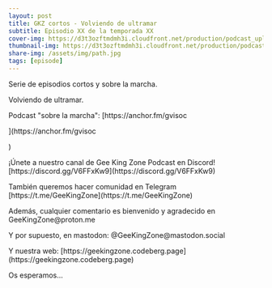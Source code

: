 ```yaml
---
layout: post
title: GKZ cortos - Volviendo de ultramar
subtitle: Episodio XX de la temporada XX
cover-img: https://d3t3ozftmdmh3i.cloudfront.net/production/podcast_uploaded_nologo/14743809/14743809-1619370377976-ce118b9b0f9a8.jpg
thumbnail-img: https://d3t3ozftmdmh3i.cloudfront.net/production/podcast_uploaded_nologo/14743809/14743809-1619370377976-ce118b9b0f9a8.jpg
share-img: /assets/img/path.jpg
tags: [episode]
---
```


<p>Serie de episodios cortos y sobre la marcha.  </p>
<p>Volviendo de ultramar.</p>
<p>Podcast "sobre la marcha": [https://anchor.fm/gvisoc</p>](https://anchor.fm/gvisoc</p>)
<p>¡Únete a nuestro canal de Gee King Zone Podcast en Discord! [https://discord.gg/V6FFxKw9](https://discord.gg/V6FFxKw9) </p>
<p>También queremos hacer comunidad en Telegram [https://t.me/GeeKingZone](https://t.me/GeeKingZone) </p>
<p>Además, cualquier comentario es bienvenido y agradecido en GeeKingZone@proton.me </p>
<p>Y por supuesto, en mastodon: @GeeKingZone@mastodon.social </p>
<p>Y nuestra web: [https://geekingzone.codeberg.page](https://geekingzone.codeberg.page) </p>
<p>Os esperamos...</p>
